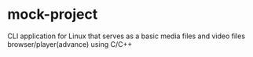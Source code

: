 # mock-project
CLI application for Linux that serves as a basic media files and video files browser/player(advance) using C/C++
